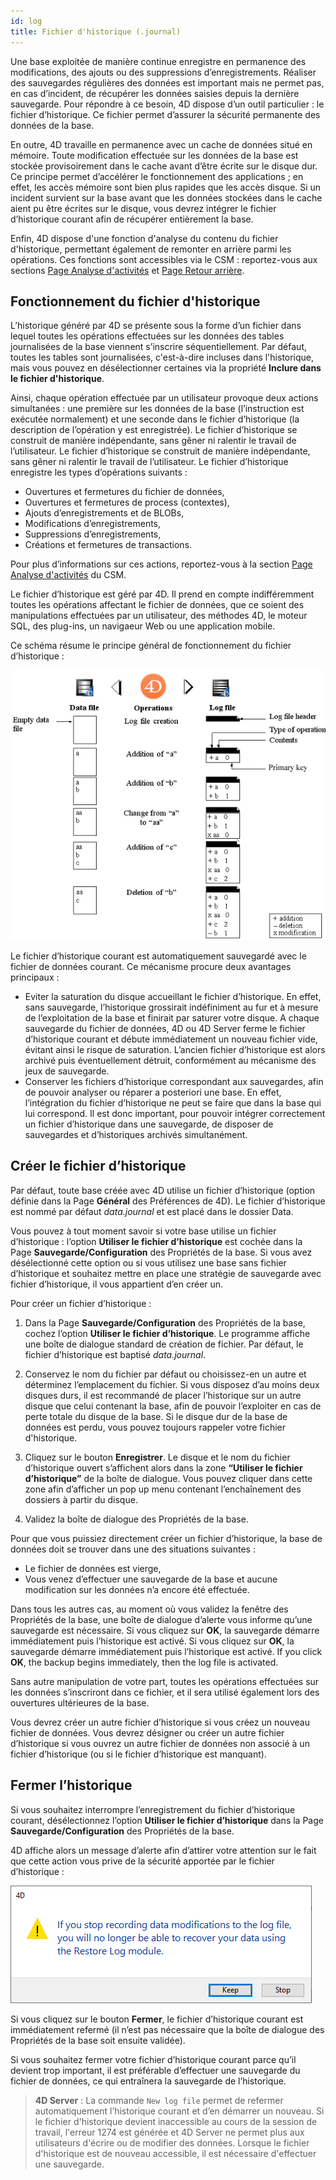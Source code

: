 ```yaml
---
id: log
title: Fichier d'historique (.journal)
---
```


Une base exploitée de manière continue enregistre en permanence des modifications, des ajouts ou des suppressions d’enregistrements. Réaliser des sauvegardes régulières des données est important mais ne permet pas, en cas d’incident, de récupérer les données saisies depuis la dernière sauvegarde. Pour répondre à ce besoin, 4D dispose d’un outil particulier : le fichier d’historique. Ce fichier permet d’assurer la sécurité permanente des données de la base.

En outre, 4D travaille en permanence avec un cache de données situé en mémoire. Toute modification effectuée sur les données de la base est stockée provisoirement dans le cache avant d’être écrite sur le disque dur. Ce principe permet d’accélérer le fonctionnement des applications ; en effet, les accès mémoire sont bien plus rapides que les accès disque. Si un incident survient sur la base avant que les données stockées dans le cache aient pu être écrites sur le disque, vous devrez intégrer le fichier d’historique courant afin de récupérer entièrement la base.

Enfin, 4D dispose d'une fonction d'analyse du contenu du fichier d'historique, permettant également de remonter en arrière parmi les opérations. Ces fonctions sont accessibles via le CSM : reportez-vous aux sections [Page Analyse d'activités](MSC/analysis.md) et [Page Retour arrière](MSC/rollback.md).

## Fonctionnement du fichier d'historique

L’historique généré par 4D se présente sous la forme d’un fichier dans lequel toutes les opérations effectuées sur les données des tables journalisées de la base viennent s’inscrire séquentiellement. Par défaut, toutes les tables sont journalisées, c'est-à-dire incluses dans l'historique, mais vous pouvez en désélectionner certaines via la propriété **Inclure dans le fichier d'historique**.

Ainsi, chaque opération effectuée par un utilisateur provoque deux actions simultanées : une première sur les données de la base (l’instruction est exécutée normalement) et une seconde dans le fichier d’historique (la description de l’opération y est enregistrée). Le fichier d’historique se construit de manière indépendante, sans gêner ni ralentir le travail de l’utilisateur. Le fichier d’historique se construit de manière indépendante, sans gêner ni ralentir le travail de l’utilisateur. Le fichier d’historique enregistre les types d’opérations suivants :

- Ouvertures et fermetures du fichier de données,
- Ouvertures et fermetures de process (contextes),
- Ajouts d’enregistrements et de BLOBs,
- Modifications d’enregistrements,
- Suppressions d’enregistrements,
- Créations et fermetures de transactions.

Pour plus d’informations sur ces actions, reportez-vous à la section [Page Analyse d'activités](MSC/analysis.md) du CSM.

Le fichier d’historique est géré par 4D. Il prend en compte indifféremment toutes les opérations affectant le fichier de données, que ce soient des manipulations effectuées par un utilisateur, des méthodes 4D, le moteur SQL, des plug-ins, un navigaeur Web ou une application mobile.

Ce schéma résume le principe général de fonctionnement du fichier d’historique :

![](../assets/en/Backup/backup05.png)

Le fichier d’historique courant est automatiquement sauvegardé avec le fichier de données courant. Ce mécanisme procure deux avantages principaux :

- Eviter la saturation du disque accueillant le fichier d’historique. En effet, sans sauvegarde, l’historique grossirait indéfiniment au fur et à mesure de l’exploitation de la base et finirait par saturer votre disque. A chaque sauvegarde du fichier de données, 4D ou 4D Server ferme le fichier d’historique courant et débute immédiatement un nouveau fichier vide, évitant ainsi le risque de saturation. L’ancien fichier d’historique est alors archivé puis éventuellement détruit, conformément au mécanisme des jeux de sauvegarde.
- Conserver les fichiers d’historique correspondant aux sauvegardes, afin de pouvoir analyser ou réparer a posteriori une base. En effet, l’intégration du fichier d’historique ne peut se faire que dans la base qui lui correspond. Il est donc important, pour pouvoir intégrer correctement un fichier d’historique dans une sauvegarde, de disposer de sauvegardes et d’historiques archivés simultanément.

## Créer le fichier d’historique

Par défaut, toute base créée avec 4D utilise un fichier d’historique (option définie dans la Page **Général** des Préférences de 4D). Le fichier d’historique est nommé par défaut *data.journal* et est placé dans le dossier Data.

Vous pouvez à tout moment savoir si votre base utilise un fichier d’historique : l’option **Utiliser le fichier d’historique** est cochée dans la Page **Sauvegarde/Configuration** des Propriétés de la base. Si vous avez désélectionné cette option ou si vous utilisez une base sans fichier d’historique et souhaitez mettre en place une stratégie de sauvegarde avec fichier d’historique, il vous appartient d’en créer un.

Pour créer un fichier d’historique :

1. Dans la Page **Sauvegarde/Configuration** des Propriétés de la base, cochez l’option **Utiliser le fichier d’historique**. Le programme affiche une boîte de dialogue standard de création de fichier. Par défaut, le fichier d’historique est baptisé *data.journal*.

2. Conservez le nom du fichier par défaut ou choisissez-en un autre et déterminez l’emplacement du fichier. Si vous disposez d’au moins deux disques durs, il est recommandé de placer l’historique sur un autre disque que celui contenant la base, afin de pouvoir l’exploiter en cas de perte totale du disque de la base. Si le disque dur de la base de données est perdu, vous pouvez toujours rappeler votre fichier d'historique.

3. Cliquez sur le bouton **Enregistrer**. Le disque et le nom du fichier d’historique ouvert s’affichent alors dans la zone **“Utiliser le fichier d’historique”** de la boîte de dialogue. Vous pouvez cliquer dans cette zone afin d’afficher un pop up menu contenant l’enchaînement des dossiers à partir du disque.

4. Validez la boîte de dialogue des Propriétés de la base.

Pour que vous puissiez directement créer un fichier d’historique, la base de données doit se trouver dans une des situations suivantes :

- Le fichier de données est vierge,
- Vous venez d’effectuer une sauvegarde de la base et aucune modification sur les données n’a encore été effectuée.

Dans tous les autres cas, au moment où vous validez la fenêtre des Propriétés de la base, une boîte de dialogue d’alerte vous informe qu’une sauvegarde est nécessaire. Si vous cliquez sur **OK**, la sauvegarde démarre immédiatement puis l’historique est activé. Si vous cliquez sur **OK**, la sauvegarde démarre immédiatement puis l’historique est activé. If you click **OK**, the backup begins immediately, then the log file is activated.

Sans autre manipulation de votre part, toutes les opérations effectuées sur les données s’inscriront dans ce fichier, et il sera utilisé également lors des ouvertures ultérieures de la base.

Vous devrez créer un autre fichier d’historique si vous créez un nouveau fichier de données. Vous devrez désigner ou créer un autre fichier d’historique si vous ouvrez un autre fichier de données non associé à un fichier d’historique (ou si le fichier d’historique est manquant).

## Fermer l’historique

Si vous souhaitez interrompre l’enregistrement du fichier d’historique courant, désélectionnez l’option **Utiliser le fichier d’historique** dans la Page **Sauvegarde/Configuration** des Propriétés de la base.

4D affiche alors un message d’alerte afin d’attirer votre attention sur le fait que cette action vous prive de la sécurité apportée par le fichier d’historique :

![](../assets/en/Backup/backup06.png)

Si vous cliquez sur le bouton **Fermer**, le fichier d’historique courant est immédiatement refermé (il n’est pas nécessaire que la boîte de dialogue des Propriétés de la base soit ensuite validée).

Si vous souhaitez fermer votre fichier d’historique courant parce qu’il devient trop important, il est préférable d’effectuer une sauvegarde du fichier de données, ce qui entraînera la sauvegarde de l’historique.

> **4D Server** : La commande `New log file` permet de refermer automatiquement l’historique courant et d’en démarrer un nouveau. Si le fichier d'historique devient inaccessible au cours de la session de travail, l'erreur 1274 est générée et 4D Server ne permet plus aux utilisateurs d'écrire ou de modifier des données. Lorsque le fichier d'historique est de nouveau accessible, il est nécessaire d'effectuer une sauvegarde.
